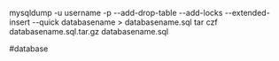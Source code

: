 mysqldump -u username -p --add-drop-table --add-locks --extended-insert --quick databasename > databasename.sql
tar czf databasename.sql.tar.gz databasename.sql 

#database 